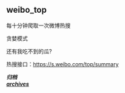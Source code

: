 weibo_top  
---
每十分钟爬取一次微博热搜  
  
贪婪模式  
  
还有我吃不到的瓜?  
  
热搜接口：https://s.weibo.com/top/summary  
  
***归档***  
***[archives](./result/)***
